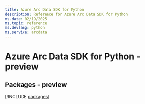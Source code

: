 ```yaml
---
title: Azure Arc Data SDK for Python
description: Reference for Azure Arc Data SDK for Python
ms.date: 02/19/2025
ms.topic: reference
ms.devlang: python
ms.service: arcdata
---
```

# Azure Arc Data SDK for Python - preview
## Packages - preview
[!INCLUDE [packages](arc-data-index.md)]